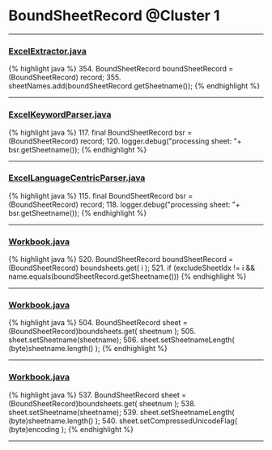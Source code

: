 # BoundSheetRecord @Cluster 1

***

### [ExcelExtractor.java](https://searchcode.com/codesearch/view/111785559/)
{% highlight java %}
354. BoundSheetRecord boundSheetRecord = (BoundSheetRecord) record;
355. sheetNames.add(boundSheetRecord.getSheetname());
{% endhighlight %}

***

### [ExcelKeywordParser.java](https://searchcode.com/codesearch/view/12440040/)
{% highlight java %}
117. final BoundSheetRecord bsr = (BoundSheetRecord) record;
120.     logger.debug("processing sheet: "+ bsr.getSheetname());
{% endhighlight %}

***

### [ExcelLanguageCentricParser.java](https://searchcode.com/codesearch/view/12440043/)
{% highlight java %}
115. final BoundSheetRecord bsr = (BoundSheetRecord) record;
118.     logger.debug("processing sheet: "+ bsr.getSheetname());
{% endhighlight %}

***

### [Workbook.java](https://searchcode.com/codesearch/view/15642358/)
{% highlight java %}
520. BoundSheetRecord boundSheetRecord = (BoundSheetRecord) boundsheets.get( i );
521. if (excludeSheetIdx != i && name.equals(boundSheetRecord.getSheetname()))
{% endhighlight %}

***

### [Workbook.java](https://searchcode.com/codesearch/view/15642358/)
{% highlight java %}
504. BoundSheetRecord sheet = (BoundSheetRecord)boundsheets.get( sheetnum );
505. sheet.setSheetname(sheetname);
506. sheet.setSheetnameLength( (byte)sheetname.length() );
{% endhighlight %}

***

### [Workbook.java](https://searchcode.com/codesearch/view/15642358/)
{% highlight java %}
537.     BoundSheetRecord sheet = (BoundSheetRecord)boundsheets.get( sheetnum );
538.     sheet.setSheetname(sheetname);
539.     sheet.setSheetnameLength( (byte)sheetname.length() );
540. sheet.setCompressedUnicodeFlag( (byte)encoding );
{% endhighlight %}

***

